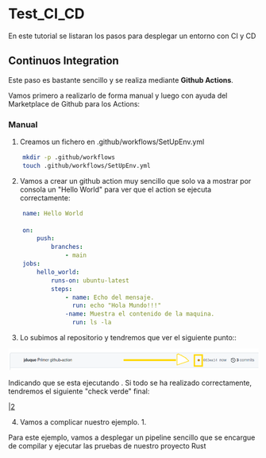 # Test_CI_CD

En este tutorial se listaran los pasos para desplegar un entorno con CI y CD

## Continuos Integration

Este paso es bastante sencillo y se realiza mediante **Github Actions**.

Vamos primero a realizarlo de forma manual y luego con ayuda del Marketplace de Github para los Actions:

### Manual

1. Creamos un fichero en .github/workflows/SetUpEnv.yml
```bash
    mkdir -p .github/workflows
    touch .github/workflows/SetUpEnv.yml
```
2. Vamos a crear un github action muy sencillo que solo va a mostrar por consola un "Hello World" para ver que el action se ejecuta correctamente:
```yml
    name: Hello World

    on:
        push:
            branches:
                - main
    jobs:
        hello_world:
            runs-on: ubuntu-latest
            steps:
                - name: Echo del mensaje.
                  run: echo "Hola Mundo!!!"
                -name: Muestra el contenido de la maquina.
                  run: ls -la
```
3. Lo subimos al repositorio y tendremos que ver el siguiente punto::

 ![1](./img/1.png) 

 Indicando que se esta ejecutando . Si todo se ha realizado correctamente, tendremos el siguiente "check verde" final:

 |[2](./img/2.png)

 4. Vamos a complicar nuestro ejemplo.
    1. 

Para este ejemplo, vamos a desplegar un pipeline sencillo que se encargue de compilar y ejecutar las pruebas de nuestro proyecto Rust